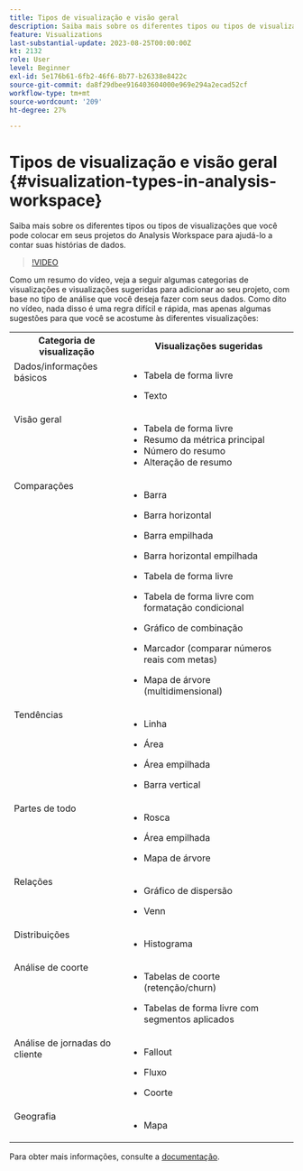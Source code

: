```yaml
---
title: Tipos de visualização e visão geral
description: Saiba mais sobre os diferentes tipos ou tipos de visualizações que você pode colocar em seus projetos do Analysis Workspace para ajudá-lo a contar suas histórias de dados.
feature: Visualizations
last-substantial-update: 2023-08-25T00:00:00Z
kt: 2132
role: User
level: Beginner
exl-id: 5e176b61-6fb2-46f6-8b77-b26338e8422c
source-git-commit: da8f29dbee916403604000e969e294a2ecad52cf
workflow-type: tm+mt
source-wordcount: '209'
ht-degree: 27%

---
```


# Tipos de visualização e visão geral {#visualization-types-in-analysis-workspace}

Saiba mais sobre os diferentes tipos ou tipos de visualizações que você pode colocar em seus projetos do Analysis Workspace para ajudá-lo a contar suas histórias de dados.

>[!VIDEO](https://video.tv.adobe.com/v/23994/?quality=12&learn=on)

Como um resumo do vídeo, veja a seguir algumas categorias de visualizações e visualizações sugeridas para adicionar ao seu projeto, com base no tipo de análise que você deseja fazer com seus dados. Como dito no vídeo, nada disso é uma regra difícil e rápida, mas apenas algumas sugestões para que você se acostume às diferentes visualizações:

<table style="max-width: 1214px;">
<tr>
    <th>
        Categoria de visualização
    </th>
    <th>
        Visualizações sugeridas
    </th>
</tr>
<tr>
  <td style="vertical-align: top;">Dados/informações básicos
  </td>

<td style="vertical-align: top;">

* Tabela de forma livre
* Texto

  </td>
</tr>
<tr>
  <td style="vertical-align: top;">Visão geral
  </td>

<td style="vertical-align: top;">

* Tabela de forma livre
* Resumo da métrica principal
* Número do resumo
* Alteração de resumo

</td>
</tr>
<tr>
  <td style="vertical-align: top;">Comparações
  </td>

<td style="vertical-align: top;">

* Barra
* Barra horizontal
* Barra empilhada
* Barra horizontal empilhada
* Tabela de forma livre
* Tabela de forma livre com formatação condicional
* Gráfico de combinação
* Marcador (comparar números reais com metas)
* Mapa de árvore (multidimensional)

  </td>
</tr>
<tr>
  <td style="vertical-align: top;">Tendências
  </td>

<td style="vertical-align: top;">

* Linha
* Área
* Área empilhada
* Barra vertical

  </td>
</tr>
<tr>
  <td style="vertical-align: top;">Partes de todo
  </td>

<td style="vertical-align: top;">

* Rosca
* Área empilhada
* Mapa de árvore

  </td>
</tr>
<tr>
  <td style="vertical-align: top;">Relações
  </td>

<td style="vertical-align: top;">

* Gráfico de dispersão
* Venn

  </td>
</tr>
<tr>
  <td style="vertical-align: top;">Distribuições
  </td>

<td style="vertical-align: top;">

* Histograma

  </td>
</tr>
<tr>
  <td style="vertical-align: top;">Análise de coorte
  </td>

<td style="vertical-align: top;">

* Tabelas de coorte (retenção/churn)
* Tabelas de forma livre com segmentos aplicados

  </td>
</tr>
<tr>
  <td style="vertical-align: top;">Análise de jornadas do cliente
  </td>

<td style="vertical-align: top;">

* Fallout
* Fluxo
* Coorte

  </td>
</tr>
<tr>
  <td style="vertical-align: top;">Geografia 
  </td>

<td style="vertical-align: top;">

* Mapa

  </td>
</tr>


</table>

Para obter mais informações, consulte a [documentação](https://experienceleague.adobe.com/docs/analytics/analyze/analysis-workspace/visualizations/freeform-analysis-visualizations.html?lang=pt-BR).
